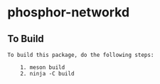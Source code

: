 # phosphor-networkd

## To Build

```
To build this package, do the following steps:

    1. meson build
    2. ninja -C build
```
